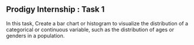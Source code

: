 ## Prodigy Internship : Task 1
In this task, Create a bar chart or histogram to visualize the distribution of a categorical or continuous variable, such as the distribution of ages or genders in a population.
